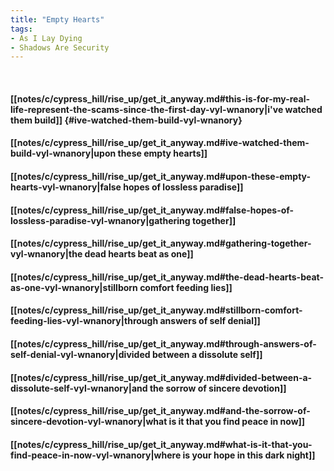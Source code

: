 ```yaml
---
title: "Empty Hearts"
tags:
- As I Lay Dying
- Shadows Are Security
---
```

&nbsp;
#### [[notes/c/cypress_hill/rise_up/get_it_anyway.md#this-is-for-my-real-life-represent-the-scams-since-the-first-day-vyl-wnanory|i've watched them build]] {#ive-watched-them-build-vyl-wnanory}
#### [[notes/c/cypress_hill/rise_up/get_it_anyway.md#ive-watched-them-build-vyl-wnanory|upon these empty hearts]]
#### [[notes/c/cypress_hill/rise_up/get_it_anyway.md#upon-these-empty-hearts-vyl-wnanory|false hopes of lossless paradise]]
#### [[notes/c/cypress_hill/rise_up/get_it_anyway.md#false-hopes-of-lossless-paradise-vyl-wnanory|gathering together]]
#### [[notes/c/cypress_hill/rise_up/get_it_anyway.md#gathering-together-vyl-wnanory|the dead hearts beat as one]]
#### [[notes/c/cypress_hill/rise_up/get_it_anyway.md#the-dead-hearts-beat-as-one-vyl-wnanory|stillborn comfort feeding lies]]
#### [[notes/c/cypress_hill/rise_up/get_it_anyway.md#stillborn-comfort-feeding-lies-vyl-wnanory|through answers of self denial]]
#### [[notes/c/cypress_hill/rise_up/get_it_anyway.md#through-answers-of-self-denial-vyl-wnanory|divided between a dissolute self]]
#### [[notes/c/cypress_hill/rise_up/get_it_anyway.md#divided-between-a-dissolute-self-vyl-wnanory|and the sorrow of sincere devotion]]
#### [[notes/c/cypress_hill/rise_up/get_it_anyway.md#and-the-sorrow-of-sincere-devotion-vyl-wnanory|what is it that you find peace in now]]
#### [[notes/c/cypress_hill/rise_up/get_it_anyway.md#what-is-it-that-you-find-peace-in-now-vyl-wnanory|where is your hope in this dark night]]
